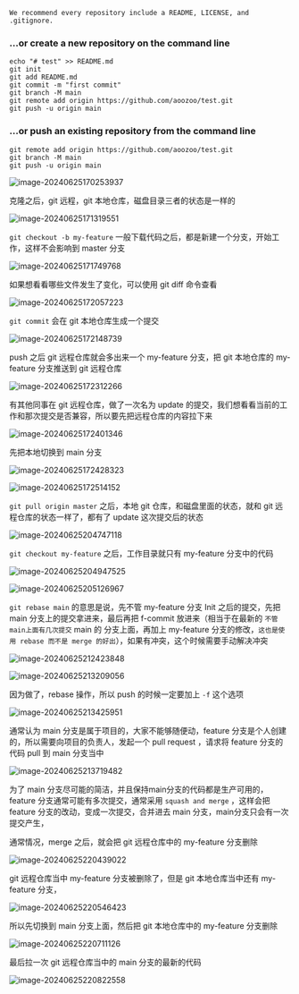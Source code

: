 

```
We recommend every repository include a README, LICENSE, and .gitignore.
```

### …or create a new repository on the command line



```
echo "# test" >> README.md
git init
git add README.md
git commit -m "first commit"
git branch -M main
git remote add origin https://github.com/aoozoo/test.git
git push -u origin main
```

### …or push an existing repository from the command line



```
git remote add origin https://github.com/aoozoo/test.git
git branch -M main
git push -u origin main
```



![image-20240625170253937](http://imgs.ilee.xyz/img/image-20240625170253937.png)

克隆之后，git 远程，git 本地仓库，磁盘目录三者的状态是一样的

![image-20240625171319551](http://imgs.ilee.xyz/img/image-20240625171319551.png)

`git checkout -b my-feature` 一般下载代码之后，都是新建一个分支，开始工作，这样不会影响到 master 分支

![image-20240625171749768](http://imgs.ilee.xyz/img/image-20240625171749768.png)

如果想看看哪些文件发生了变化，可以使用 git diff 命令查看

![image-20240625172057223](http://imgs.ilee.xyz/img/image-20240625172057223.png)

`git commit` 会在 git 本地仓库生成一个提交

![image-20240625172148739](http://imgs.ilee.xyz/img/image-20240625172148739.png)

push 之后 git 远程仓库就会多出来一个 my-feature 分支，把 git 本地仓库的 my-feature 分支推送到 git 远程仓库

![image-20240625172312266](http://imgs.ilee.xyz/img/image-20240625172312266.png)

有其他同事在 git 远程仓库，做了一次名为 update 的提交，我们想看看当前的工作和那次提交是否兼容，所以要先把远程仓库的内容拉下来

![image-20240625172401346](http://imgs.ilee.xyz/img/image-20240625172401346.png)

先把本地切换到 main 分支

![image-20240625172428323](http://imgs.ilee.xyz/img/image-20240625172428323.png)



![image-20240625172514152](http://imgs.ilee.xyz/img/image-20240625172514152.png)

`git pull origin master` 之后，本地 git 仓库，和磁盘里面的状态，就和 git 远程仓库的状态一样了，都有了 update 这次提交后的状态

![image-20240625204747118](http://imgs.ilee.xyz/img/image-20240625204747118.png)

`git checkout my-feature` 之后，工作目录就只有 my-feature 分支中的代码

![image-20240625204947525](http://imgs.ilee.xyz/img/image-20240625204947525.png)

![image-20240625205126967](http://imgs.ilee.xyz/img/image-20240625205126967.png)

`git rebase main`  的意思是说，先不管 my-feature 分支 Init 之后的提交，先把 main 分支上的提交拿进来，最后再把 f-commit 放进来（相当于在最新的 `不管main上面有几次提交` main 的 分支上面，再加上 my-feature 分支的修改，`这也是使用 rebase 而不是 merge 的好出`），如果有冲突，这个时候需要手动解决冲突

![image-20240625212423848](http://imgs.ilee.xyz/img/image-20240625212423848.png)



![image-20240625213209056](http://imgs.ilee.xyz/img/image-20240625213209056.png)

因为做了，rebase 操作，所以 push 的时候一定要加上 `-f` 这个选项

![image-20240625213425951](http://imgs.ilee.xyz/img/image-20240625213425951.png)

通常认为 main 分支是属于项目的，大家不能够随便动，feature 分支是个人创建的，所以需要向项目的负责人，发起一个 pull request ，请求将 feature 分支的代码 pull 到 main 分支当中



![image-20240625213719482](http://imgs.ilee.xyz/img/image-20240625213719482.png)

为了 main 分支尽可能的简洁，并且保持main分支的代码都是生产可用的，feature 分支通常可能有多次提交，通常采用 `squash and merge` ，这样会把 feature 分支的改动，变成一次提交，合并进去 main 分支，main分支只会有一次提交产生，

通常情况，merge 之后，就会把 git 远程仓库中的 my-feature 分支删除



![image-20240625220439022](http://imgs.ilee.xyz/img/image-20240625220439022.png)

git 远程仓库当中 my-feature 分支被删除了，但是 git 本地仓库当中还有 my-feature 分支，

![image-20240625220546423](http://imgs.ilee.xyz/img/image-20240625220546423.png)

所以先切换到 main 分支上面，然后把 git 本地仓库中的 my-feature 分支删除



![image-20240625220711126](http://imgs.ilee.xyz/img/image-20240625220711126.png)

最后拉一次 git 远程仓库当中的 main 分支的最新的代码



![image-20240625220822558](http://imgs.ilee.xyz/img/image-20240625220822558.png)













































